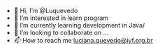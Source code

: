 - 👋 Hi, I’m @Luquevedo
- 👀 I’m interested in learn program
- 🌱 I’m currently learning  development in Java/
- 💞️ I’m looking to collaborate on ...
- 📫 How to reach me luciana.quevedo@iyf.org.br

<!---
Luquevedo/Luquevedo is a ✨ special ✨ repository because its `README.md` (this file) appears on your GitHub profile.
You can click the Preview link to take a look at your changes.
--->
